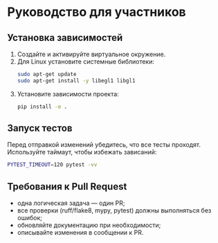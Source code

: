 # Руководство для участников

## Установка зависимостей

1. Создайте и активируйте виртуальное окружение.
2. Для Linux установите системные библиотеки:
   ```bash
   sudo apt-get update
   sudo apt-get install -y libegl1 libgl1
   ```
3. Установите зависимости проекта:
   ```bash
   pip install -e .
   ```

## Запуск тестов

Перед отправкой изменений убедитесь, что все тесты проходят.
Используйте таймаут, чтобы избежать зависаний:
```bash
PYTEST_TIMEOUT=120 pytest -vv
```

## Требования к Pull Request

- одна логическая задача — один PR;
- все проверки (ruff/flake8, mypy, pytest) должны выполняться без ошибок;
- обновляйте документацию при необходимости;
- описывайте изменения в сообщении к PR.

